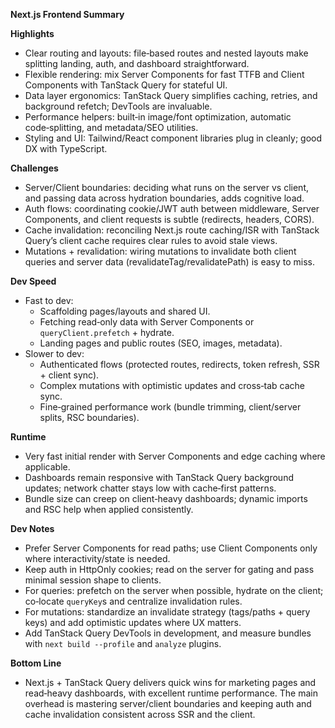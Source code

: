 **Next.js Frontend Summary**

**Highlights**
- Clear routing and layouts: file‑based routes and nested layouts make splitting landing, auth, and dashboard straightforward.
- Flexible rendering: mix Server Components for fast TTFB and Client Components with TanStack Query for stateful UI.
- Data layer ergonomics: TanStack Query simplifies caching, retries, and background refetch; DevTools are invaluable.
- Performance helpers: built‑in image/font optimization, automatic code‑splitting, and metadata/SEO utilities.
- Styling and UI: Tailwind/React component libraries plug in cleanly; good DX with TypeScript.

**Challenges**
- Server/Client boundaries: deciding what runs on the server vs client, and passing data across hydration boundaries, adds cognitive load.
- Auth flows: coordinating cookie/JWT auth between middleware, Server Components, and client requests is subtle (redirects, headers, CORS).
- Cache invalidation: reconciling Next.js route caching/ISR with TanStack Query’s client cache requires clear rules to avoid stale views.
- Mutations + revalidation: wiring mutations to invalidate both client queries and server data (revalidateTag/revalidatePath) is easy to miss.

**Dev Speed**
- Fast to dev: 
  - Scaffolding pages/layouts and shared UI.
  - Fetching read‑only data with Server Components or `queryClient.prefetch` + hydrate.
  - Landing pages and public routes (SEO, images, metadata).
- Slower to dev:
  - Authenticated flows (protected routes, redirects, token refresh, SSR + client sync).
  - Complex mutations with optimistic updates and cross‑tab cache sync.
  - Fine‑grained performance work (bundle trimming, client/server splits, RSC boundaries).

**Runtime**
- Very fast initial render with Server Components and edge caching where applicable.
- Dashboards remain responsive with TanStack Query background updates; network chatter stays low with cache‑first patterns.
- Bundle size can creep on client‑heavy dashboards; dynamic imports and RSC help when applied consistently.

**Dev Notes**
- Prefer Server Components for read paths; use Client Components only where interactivity/state is needed.
- Keep auth in HttpOnly cookies; read on the server for gating and pass minimal session shape to clients.
- For queries: prefetch on the server when possible, hydrate on the client; co‑locate `queryKey`s and centralize invalidation rules.
- For mutations: standardize an invalidate strategy (tags/paths + query keys) and add optimistic updates where UX matters.
- Add TanStack Query DevTools in development, and measure bundles with `next build --profile` and `analyze` plugins.

**Bottom Line**
- Next.js + TanStack Query delivers quick wins for marketing pages and read‑heavy dashboards, with excellent runtime performance. The main overhead is mastering server/client boundaries and keeping auth and cache invalidation consistent across SSR and the client.

